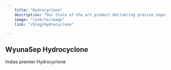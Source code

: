 ```yaml
---
    title: "Hydrocyclone"
    description: "Our State of the art product delivering preicse seperation for almost all needs."
    image: "link/to/image"
    link: "/blog/Hydrocyclone"

---
```




## WyunaSep Hydrocyclone

Indias premier Hydrocyclone
